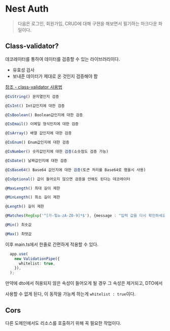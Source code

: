 # Nest Auth



> 다음은 로그인, 회원가입, CRUD에 대해 구현을 해보면서 필기하는 마크다운 파일이다.



## Class-validator?

데코레이터를 통하여 데이터를 검증할 수 있는 라이브러리이다.

- 유효성 검사
- 보내준 데이터가 제대로 온 것인지 검증해야 함



[참조 - class-validator 사용법](https://velog.io/@doohyunlm/TypeScript-class-validator-%EC%82%AC%EC%9A%A9%EB%B2%95)

```typescript
@IsString() 문자열인지 검증

@IsInt() Int값인지에 대한 검증

@IsBoolean() Boolean값인지에 대한 검증

@IsEmail() 이메일 형식인지에 대한 검증

@IsArray() 배열 값인지에 대한 검증

@IsEnum() Enum값인지에 대한 검증

@IsNumber() 숫자값인지에 대한 검증(소숫점도 검증 가능)

@IsDate() 날짜값인지에 대한 검증

@IsBase64() Base64 값인지에 대한 검증(토큰 처리를 Base64로 했을시 사용)

@IsOptional() 값이 들어오지 않으면 검증을 안해도 된다는 데코레이터

@MaxLength() 최대 길이 제한

@MinLength() 최소 길이 제한

@Length() 길이 제한

@Matches(RegExp('^[가-힣a-zA-Z0-9]*$'), {message : "입력 값을 다시 확인하세요"}) 정규표현식 입력 값을 검증할 떄 사용 

@Min() 최솟값

@Max() 최댓값
```

이후 main.ts에서 한줄로 간편하게 적용할 수 있다.

```typescript
  app.use(
    new ValidationPipe({
      whitelist: true,
    }),
  );
```

만약에 dto에서 허용되지 않은 속성이 들어오게 될 경우 그 속성은 제거되고, DTO에서

사용할 수 없게 된다, 이 동작을 가능케 하는게 `whitelist : true`이다.



## Cors

다른 도메인에서도 리소스를 호출하기 위해 꼭 필요한 작업이다.







